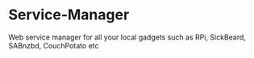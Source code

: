 Service-Manager
===============

Web service manager for all your local gadgets such as RPi, SickBeard, SABnzbd, CouchPotato etc
